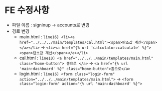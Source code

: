 # FE 수정사항
- 파일 이름 : signinup → accounts로 변경
- 경로 변경
  - main.html : ```line16) <li><a href="../../../main/templates/cal.html"><span>탄소값 계산</span></a></li>``` → ```<li><a href="{% url 'calculator:calculate' %}"><span>탄소값 계산</span></a></li> ```
  - cal.html : ```line10) <a href="../../../main/templates/main.html" class="home-button"> 홈으로 </a>``` → ```<a href="{% url 'main:dashboard' %}" class="home-button">홈으로</a> ```
  - login.html : ```line16) <form class="login-form" action="../../../main/templates/main.html">``` → ```<form class="login-form" action="{% url 'main:dashboard' %}">```
